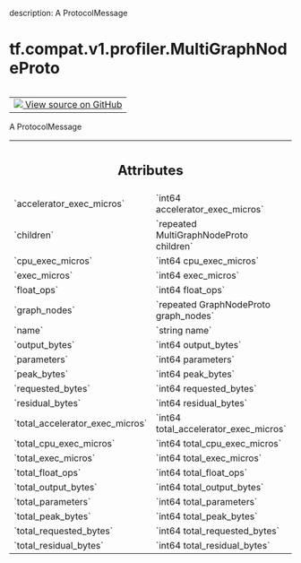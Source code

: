 description: A ProtocolMessage

<div itemscope itemtype="http://developers.google.com/ReferenceObject">
<meta itemprop="name" content="tf.compat.v1.profiler.MultiGraphNodeProto" />
<meta itemprop="path" content="Stable" />
</div>

# tf.compat.v1.profiler.MultiGraphNodeProto

<!-- Insert buttons and diff -->

<table class="tfo-notebook-buttons tfo-api nocontent" align="left">
<td>
  <a target="_blank" href="https://github.com/tensorflow/tensorflow/blob/r2.2/tensorflow/core/profiler/tfprof_output.proto">
    <img src="https://www.tensorflow.org/images/GitHub-Mark-32px.png" />
    View source on GitHub
  </a>
</td>
</table>



A ProtocolMessage

<!-- Placeholder for "Used in" -->




<!-- Tabular view -->
 <table class="responsive fixed orange">
<colgroup><col width="214px"><col></colgroup>
<tr><th colspan="2"><h2 class="add-link">Attributes</h2></th></tr>

<tr>
<td>
`accelerator_exec_micros`
</td>
<td>
`int64 accelerator_exec_micros`
</td>
</tr><tr>
<td>
`children`
</td>
<td>
`repeated MultiGraphNodeProto children`
</td>
</tr><tr>
<td>
`cpu_exec_micros`
</td>
<td>
`int64 cpu_exec_micros`
</td>
</tr><tr>
<td>
`exec_micros`
</td>
<td>
`int64 exec_micros`
</td>
</tr><tr>
<td>
`float_ops`
</td>
<td>
`int64 float_ops`
</td>
</tr><tr>
<td>
`graph_nodes`
</td>
<td>
`repeated GraphNodeProto graph_nodes`
</td>
</tr><tr>
<td>
`name`
</td>
<td>
`string name`
</td>
</tr><tr>
<td>
`output_bytes`
</td>
<td>
`int64 output_bytes`
</td>
</tr><tr>
<td>
`parameters`
</td>
<td>
`int64 parameters`
</td>
</tr><tr>
<td>
`peak_bytes`
</td>
<td>
`int64 peak_bytes`
</td>
</tr><tr>
<td>
`requested_bytes`
</td>
<td>
`int64 requested_bytes`
</td>
</tr><tr>
<td>
`residual_bytes`
</td>
<td>
`int64 residual_bytes`
</td>
</tr><tr>
<td>
`total_accelerator_exec_micros`
</td>
<td>
`int64 total_accelerator_exec_micros`
</td>
</tr><tr>
<td>
`total_cpu_exec_micros`
</td>
<td>
`int64 total_cpu_exec_micros`
</td>
</tr><tr>
<td>
`total_exec_micros`
</td>
<td>
`int64 total_exec_micros`
</td>
</tr><tr>
<td>
`total_float_ops`
</td>
<td>
`int64 total_float_ops`
</td>
</tr><tr>
<td>
`total_output_bytes`
</td>
<td>
`int64 total_output_bytes`
</td>
</tr><tr>
<td>
`total_parameters`
</td>
<td>
`int64 total_parameters`
</td>
</tr><tr>
<td>
`total_peak_bytes`
</td>
<td>
`int64 total_peak_bytes`
</td>
</tr><tr>
<td>
`total_requested_bytes`
</td>
<td>
`int64 total_requested_bytes`
</td>
</tr><tr>
<td>
`total_residual_bytes`
</td>
<td>
`int64 total_residual_bytes`
</td>
</tr>
</table>




